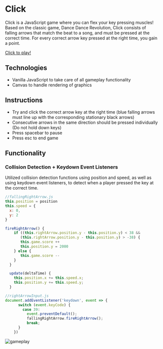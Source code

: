 # Click

Click is a JavaScript game where you can flex your key pressing muscles! Based on the classic game, Dance Dance Revolution, Click consists of falling arrows that match the beat to a song, and must be pressed at the correct time. For every correct arrow key pressed at the right time, you gain a point. 

[Click to play!](https://jmasters8.github.io/Click/)

## Technologies
 - Vanilla JavaScript to take care of all gameplay functionality
 - Canvas to handle rendering of graphics
## Instructions
- Try and click the correct arrow key at the right time (blue falling arrows must line up with the corresponding stationary black arrows)
- Consecutive arrows in the same direction should be pressed individually (Do not hold down keys)
- Press spacebar to pause
- Press esc to end game

## Functionality

### Collision Detection + Keydown Event Listeners
Utilized collision detection functions using position and speed, as well as using keydown event listeners, to detect when a player pressed the key at the correct time. 

```javascript
//fallingRightArrow.js
this.position = position
this.speed = {
  x: 0,
  y: 2
}

fireRightArrow() {
    if ((this.rightArrow.position.y - this.position.y) < 38 && 
       (this.rightArrow.position.y - this.position.y) > -38) {
       this.game.score ++
       this.position.y = 2000
    } else {
       this.game.score --
    }
  }

  update(deltaTime) {
    this.position.x += this.speed.x;
    this.position.y += this.speed.y;
  }
```
```javascript
//rightArrowInput.js
document.addEventListener('keydown', event => {
      switch (event.keyCode) {
        case 39:
          event.preventDefault();
          fallingRightArrow.fireRightArrow();
          break;
      }
    })
```

![gameplay](https://thumbs.gfycat.com/PessimisticBitesizedChihuahua-size_restricted.gif)
